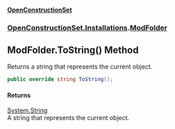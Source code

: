 #### [OpenConstructionSet](index.md 'index')
### [OpenConstructionSet.Installations](index.md#OpenConstructionSet_Installations 'OpenConstructionSet.Installations').[ModFolder](wm8mvflY+X70b3tSoQrLmA.md 'OpenConstructionSet.Installations.ModFolder')
## ModFolder.ToString() Method
Returns a string that represents the current object.
```csharp
public override string ToString();
```
#### Returns
[System.String](https://docs.microsoft.com/en-us/dotnet/api/System.String 'System.String')  
A string that represents the current object.
